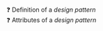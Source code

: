 :question: Definition of a _design pattern_
  <panel header="Q1  :one:" src="q-essay-whatIsAPattern.md" minimized />
  <panel header="Q1a :zero:" src="q-essay-whatIsAPattern.md" minimized/>
  <panel header="Q1b :zero:" src="q-essay-whatIsAPattern.md" minimized/><br/>
:question: Attributes of a _design pattern_
  <panel header="Q2  :one: " src="q-tick-patternAttributes.md" minimized/>
  <panel header="Q2a :zero: " src="q-tick-patternAttributes.md" minimized/>
